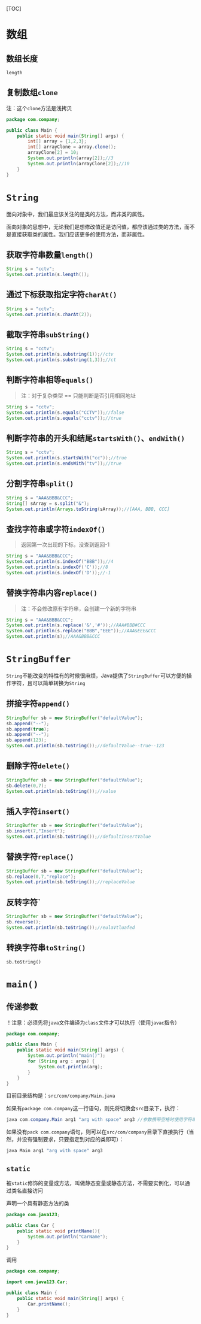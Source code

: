 [TOC]

# 数组
## 数组长度
`length`

## 复制数组`clone`
注：这个`clone`方法是浅拷贝
```java
package com.company;

public class Main {
    public static void main(String[] args) {
        int[] array = {1,2,3};
        int[] arrayClone = array.clone();
        arrayClone[2] = 10;
        System.out.println(array[2]);//3
        System.out.println(arrayClone[2]);//10
    }
}
```

# `String`
面向对象中，我们最应该关注的是类的方法，而非类的属性。

面向对象的思想中，无论我们是想修改值还是访问值，都应该通过类的方法，而不是直接获取类的属性。我们应该更多的使用方法，而非属性。

## 获取字符串数量`length()`
```java
String s = "cctv";
System.out.println(s.length());
```

## 通过下标获取指定字符`charAt()`
```java
String s = "cctv";
System.out.println(s.charAt(2));
```

## 截取字符串`subString()`
```java
String s = "cctv";
System.out.println(s.substring(1));//ctv
System.out.println(s.substring(1,3));//ct
```

## 判断字符串相等`equals()`
> 注：对于复杂类型 == 只能判断是否引用相同地址
```java
String s = "cctv";
System.out.println(s.equals("CCTV"));//false
System.out.println(s.equals("cctv"));//true
```

## 判断字符串的开头和结尾`startsWith()`、`endWith()`
```java
String s = "cctv";
System.out.println(s.startsWith("cc"));//true
System.out.println(s.endsWith("tv"));//true
```

## 分割字符串`split()`
```java
String s = "AAA&BBB&CCC";
String[] sArray = s.split("&");
System.out.println(Arrays.toString(sArray));//[AAA, BBB, CCC]
```

## 查找字符串或字符`indexOf()`
> 返回第一次出现的下标，没查到返回-1
```java
String s = "AAA&BBB&CCC";
System.out.println(s.indexOf("BBB"));//4
System.out.println(s.indexOf('C'));//8
System.out.println(s.indexOf('D'));//-1
```

## 替换字符串内容`replace()`
> 注：不会修改原有字符串，会创建一个新的字符串
```java
String s = "AAA&BBB&CCC";
System.out.println(s.replace('&','#'));//AAA#BBB#CCC
System.out.println(s.replace("BBB","EEE"));//AAA&EEE&CCC
System.out.println(s);//AAA&BBB&CCC
```

# `StringBuffer`
`String`不能改变的特性有的时候很麻烦，Java提供了`StringBuffer`可以方便的操作字符，且可以简单转换为`String`

## 拼接字符`append()`
```java
StringBuffer sb = new StringBuffer("defaultValue");
sb.append("--");
sb.append(true);
sb.append("--");
sb.append(123);
System.out.println(sb.toString());//defaultValue--true--123
```

## 删除字符`delete()`
```java
StringBuffer sb = new StringBuffer("defaultValue");
sb.delete(0,7);
System.out.println(sb.toString());//value
```

## 插入字符`insert()`
```java
StringBuffer sb = new StringBuffer("defaultValue");
sb.insert(7,"Insert");
System.out.println(sb.toString());//defaultInsertValue
```

## 替换字符`replace()`
```java
StringBuffer sb = new StringBuffer("defaultValue");
sb.replace(0,7,"replace");
System.out.println(sb.toString());//replaceValue
```

## 反转字符`
```java
StringBuffer sb = new StringBuffer("defaultValue");
sb.reverse();
System.out.println(sb.toString());//eulaVtluafed
```

## 转换字符串`toString()`
`sb.toString()`

# `main()`
## 传递参数
！注意：必须先将`java`文件编译为`class`文件才可以执行（使用`javac`指令）

```java
package com.company;

public class Main {
    public static void main(String[] args) {
        System.out.println("main()");
        for (String arg : args) {
            System.out.println(arg);
        }
    }
}
```

目前目录结构是：`src/com/company/Main.java`

如果有`package com.company`这一行语句，则先将切换会`src`目录下，执行：
```java
java com.company.Main arg1 "arg with space" arg3 //参数携带空格时使用字符串传递
```

如果没有`pack com.company`语句，则可以在`src/com/company`目录下直接执行（当然，并没有强制要求，只要指定到对应的类即可）：
```java
java Main arg1 "arg with space" arg3
```

## `static`
被`static`修饰的变量或方法，叫做静态变量或静态方法，不需要实例化，可以通过类名直接访问

声明一个具有静态方法的类
```java
package com.java123;

public class Car {
    public static void printName(){
        System.out.println("CarName");
    }
}
```

调用
```java
package com.company;

import com.java123.Car;

public class Main {
    public static void main(String[] args) {
        Car.printName();
    }
}
```